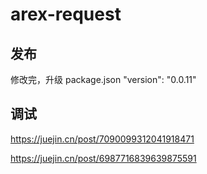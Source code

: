# arex-request

## 发布

修改完，升级 package.json "version": "0.0.11"

## 调试

https://juejin.cn/post/7090099312041918471

https://juejin.cn/post/6987716839639875591
